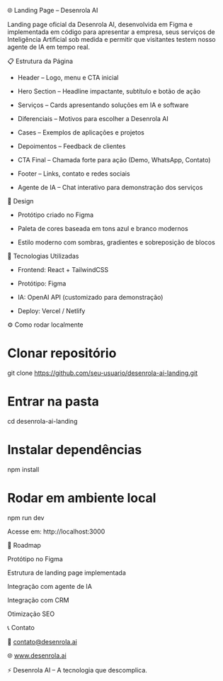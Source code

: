 🌐 Landing Page – Desenrola AI

Landing page oficial da Desenrola AI, desenvolvida em Figma e implementada em código para apresentar a empresa, seus serviços de Inteligência Artificial sob medida e permitir que visitantes testem nosso agente de IA em tempo real.

📋 Estrutura da Página

- Header – Logo, menu e CTA inicial

- Hero Section – Headline impactante, subtítulo e botão de ação

- Serviços – Cards apresentando soluções em IA e software

- Diferenciais – Motivos para escolher a Desenrola AI

- Cases – Exemplos de aplicações e projetos

- Depoimentos – Feedback de clientes

- CTA Final – Chamada forte para ação (Demo, WhatsApp, Contato)

- Footer – Links, contato e redes sociais

- Agente de IA – Chat interativo para demonstração dos serviços

🎨 Design

- Protótipo criado no Figma

- Paleta de cores baseada em tons azul e branco modernos

- Estilo moderno com sombras, gradientes e sobreposição de blocos

🚀 Tecnologias Utilizadas

- Frontend: React + TailwindCSS

- Protótipo: Figma

- IA: OpenAI API (customizado para demonstração)

- Deploy: Vercel / Netlify

⚙️ Como rodar localmente
# Clonar repositório
git clone https://github.com/seu-usuario/desenrola-ai-landing.git

# Entrar na pasta
cd desenrola-ai-landing

# Instalar dependências
npm install

# Rodar em ambiente local
npm run dev


Acesse em: http://localhost:3000

📌 Roadmap

 Protótipo no Figma

 Estrutura de landing page implementada

 Integração com agente de IA

 Integração com CRM

 Otimização SEO

📞 Contato

📩 contato@desenrola.ai

🌐 www.desenrola.ai

⚡ Desenrola AI – A tecnologia que descomplica.
